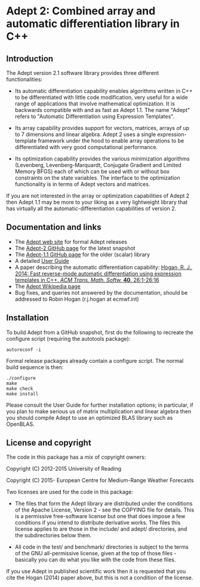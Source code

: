 # Adept 2: Combined array and automatic differentiation library in C++

## Introduction

The Adept version 2.1 software library provides three different
functionalities:

* Its automatic differentiation capability enables algorithms written
  in C++ to be differentiated with little code modification, very
  useful for a wide range of applications that involve mathematical
  optimization. It is backwards compatible with and as fast as Adept
  1.1. The name "Adept" refers to "Automatic Differentiation using
  Expression Templates".

* Its array capability provides support for vectors, matrices, arrays
  of up to 7 dimensions and linear algebra. Adept 2 uses a single
  expression-template framework under the hood to enable array
  operations to be differentiated with very good computational
  performance.

* Its optimization capability provides the various minimization
  algorithms (Levenberg, Levenberg-Marquardt, Conjugate Gradient and
  Limited Memory BFGS) each of which can be used with or without box
  constraints on the state variables. The interface to the
  optimization functionality is in terms of Adept vectors and matrices.

If you are not interested in the array or optimization capabilities of
Adept 2 then Adept 1.1 may be more to your liking as a very
lightweight library that has virtually all the
automatic-differentiation capabilities of version 2.


## Documentation and links

* The [Adept web site](http://www.met.reading.ac.uk/clouds/adept/) for formal Adept releases
* The [Adept-2 GitHub page](https://github.com/rjhogan/Adept-2) for the latest snapshot
* The [Adept-1.1 GitHub page](https://github.com/rjhogan/Adept) for the older (scalar) library
* A detailed [User Guide](http://www.met.reading.ac.uk/clouds/adept/adept_documentation.pdf)
* A paper describing the automatic differentiation capability: [Hogan, R. J., 2014: Fast reverse-mode automatic differentiation using expression templates in C++. *ACM Trans. Math. Softw.* **40,** 26:1-26:16](http://www.met.reading.ac.uk/~swrhgnrj/publications/adept.pdf)
* The [Adept Wikipedia page](https://en.wikipedia.org/wiki/Adept_(C++_library))
* Bug fixes, and queries not answered by the documentation, should be addressed to Robin Hogan (r.j.hogan at ecmwf.int)

## Installation

To build Adept from a GitHub snapshot, first do the following to
recreate the configure script (requiring the autotools package):

    autoreconf -i

Formal release packages already contain a configure script. The normal
build sequence is then:

    ./configure
    make
    make check
    make install

Please consult the User Guide for further installation options; in
particular, if you plan to make serious us of matrix multiplication
and linear algebra then you should compile Adept to use an optimized
BLAS library such as OpenBLAS.


## License and copyright

The code in this package has a mix of copyright owners:

Copyright (C) 2012-2015 University of Reading

Copyright (C) 2015-     European Centre for Medium-Range Weather Forecasts

Two licenses are used for the code in this package:

* The files that form the Adept library are distributed under the
  conditions of the Apache License, Version 2 - see the COPYING file
  for details.  This is a permissive free-software license but one
  that does impose a few conditions if you intend to distribute
  derivative works.  The files this license applies to are those in
  the include/ and adept/ directories, and the subdirectories below
  them.

* All code in the test/ and benchmark/ directories is subject to the
  terms of the GNU all-permissive license, given at the top of those
  files - basically you can do what you like with the code from these
  files.

If you use Adept in published scientific work then it is requested
that you cite the Hogan (2014) paper above, but this is not a
condition of the license.
